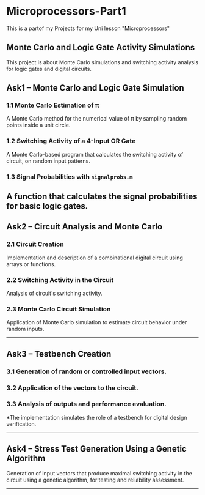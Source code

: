 # Microprocessors-Part1
This is a partof  my Projects for my Uni lesson "Microprocessors"

## Monte Carlo and Logic Gate Activity Simulations
This project is about Monte Carlo simulations and switching activity analysis for logic gates and digital circuits.

## Ask1 – Monte Carlo and Logic Gate Simulation

### 1.1 Monte Carlo Estimation of π

A Monte Carlo method for the numerical value of π by sampling random points inside a unit circle.

### 1.2 Switching Activity of a 4-Input OR Gate

A Monte Carlo-based program that calculates the switching activity of circuit, on random input patterns.

### 1.3 Signal Probabilities with `signalprobs.m`

A function that calculates the signal probabilities for basic logic gates.
---
## Ask2 – Circuit Analysis and Monte Carlo

### 2.1 Circuit Creation

Implementation and description of a combinational digital circuit using arrays or functions.

### 2.2 Switching Activity in the Circuit
  
Analysis of circuit's switching activity.

### 2.3 Monte Carlo Circuit Simulation

Application of Monte Carlo simulation to estimate circuit behavior under random inputs.

---

## Ask3 – Testbench Creation

### 3.1 Generation of random or controlled input vectors.
### 3.2 Application of the vectors to the circuit.
### 3.3 Analysis of outputs and performance evaluation.

*The implementation simulates the role of a testbench for digital design verification.

---

## Ask4 – Stress Test Generation Using a Genetic Algorithm

Generation of input vectors that produce maximal switching activity in the circuit using a genetic algorithm, for testing and reliability assessment.

---
